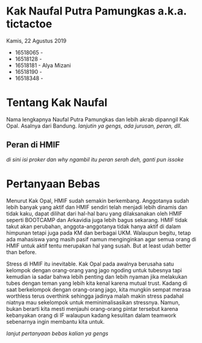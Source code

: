 # Kak Naufal Putra Pamungkas a.k.a. tictactoe
Kamis, 22 Agustus 2019

- 16518065 - 
- 16518128 - 
- 16518181 - Alya Mizani
- 16518190 - 
- 16518348 - 

# Tentang Kak Naufal
Nama lengkapnya Naufal Putra Pamungkas dan lebih akrab dipanngil Kak Opal. Asalnya dari Bandung. *lanjutin ya gengs, ada jurusan, peran, dll.*

## Peran di HMIF
*di sini isi proker dan why ngambil itu peran serah deh, ganti pun issoke*

# Pertanyaan Bebas
Menurut Kak Opal, HMIF sudah semakin berkembang. Anggotanya sudah lebih banyak yang aktif dan HMIF sendiri telah menjadi lebih dinamis dan tidak kaku, dapat dilihat dari hal-hal baru yang dilaksanakan oleh HMIF seperti BOOTCAMP dan Arkavidia juga lebih bagus sekarang. HMIF tidak takut akan perubahan, anggota-anggotanya tidak hanya aktif di dalam himpunan tetapi juga pada KM dan berbagai UKM. Walaupun begitu, tetap ada mahasiswa yang masih pasif namun menginginkan agar semua orang di HMIF untuk aktif tentu merupakan hal yang susah. But at least udah better than before.

Stress di HMIF itu inevitable. Kak Opal pada awalnya berusaha satu kelompok dengan orang-orang yang jago ngoding untuk tubesnya tapi kemudian ia sadar bahwa lebih penting dan lebih nyaman jika melakukan tubes dengan teman yang lebih kita kenal karena mutual trust. Kadang di saat berkelompok dengan orang-orang jago, kita mungkin sempat merasa worthless terus overthink sehingga jadinya malah makin stress padahal niatnya mau sekelompok untuk meminimalisasikan stressnya. Namun, bukan berarti kita mesti menjauhi orang-orang pintar tersebut karena kebanyakan orang di IF walaupun kadang kesulitan dalam teamwork sebenarnya ingin membantu kita untuk.

*lanjut pertanyaan bebas kalian ya gengs*
